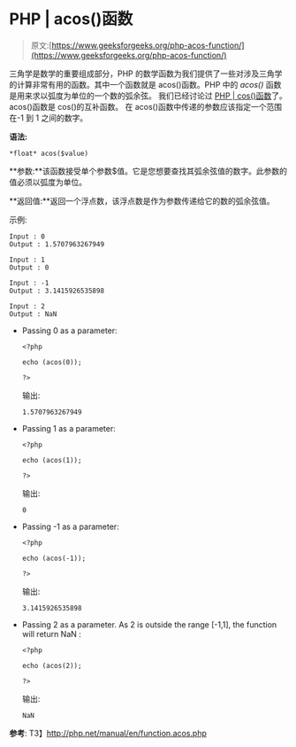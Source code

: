 # PHP | acos()函数

> 原文:[https://www.geeksforgeeks.org/php-acos-function/](https://www.geeksforgeeks.org/php-acos-function/)

三角学是数学的重要组成部分，PHP 的数学函数为我们提供了一些对涉及三角学的计算非常有用的函数。其中一个函数就是 acos()函数。PHP 中的 *acos()* 函数是用来求以弧度为单位的一个数的弧余弦。
我们已经讨论过 [PHP | cos()函数](https://www.geeksforgeeks.org/php-cos-function/)了。acos()函数是 cos()的互补函数。
在 acos()函数中传递的参数应该指定一个范围在-1 到 1 之间的数字。

**语法:**

```
*float* acos($value)
```

**参数:**该函数接受单个参数$值。它是您想要查找其弧余弦值的数字。此参数的值必须以弧度为单位。

**返回值:**返回一个浮点数，该浮点数是作为参数传递给它的数的弧余弦值。

示例:

```
Input : 0
Output : 1.5707963267949

Input : 1
Output : 0

Input : -1
Output : 3.1415926535898

Input : 2
Output : NaN

```

*   Passing 0 as a parameter:

    ```
    <?php

    echo (acos(0));

    ?>      
    ```

    输出:

    ```
    1.5707963267949
    ```

*   Passing 1 as a parameter:

    ```
    <?php

    echo (acos(1));

    ?>      
    ```

    输出:

    ```
    0
    ```

*   Passing -1 as a parameter:

    ```
    <?php

    echo (acos(-1));

    ?>      
    ```

    输出:

    ```
    3.1415926535898
    ```

*   Passing 2 as a parameter. As 2 is outside the range [-1,1], the function will return NaN :

    ```
    <?php

    echo (acos(2));

    ?>      
    ```

    输出:

    ```
    NaN
    ```

**参考**:
T3】http://php.net/manual/en/function.acos.php
